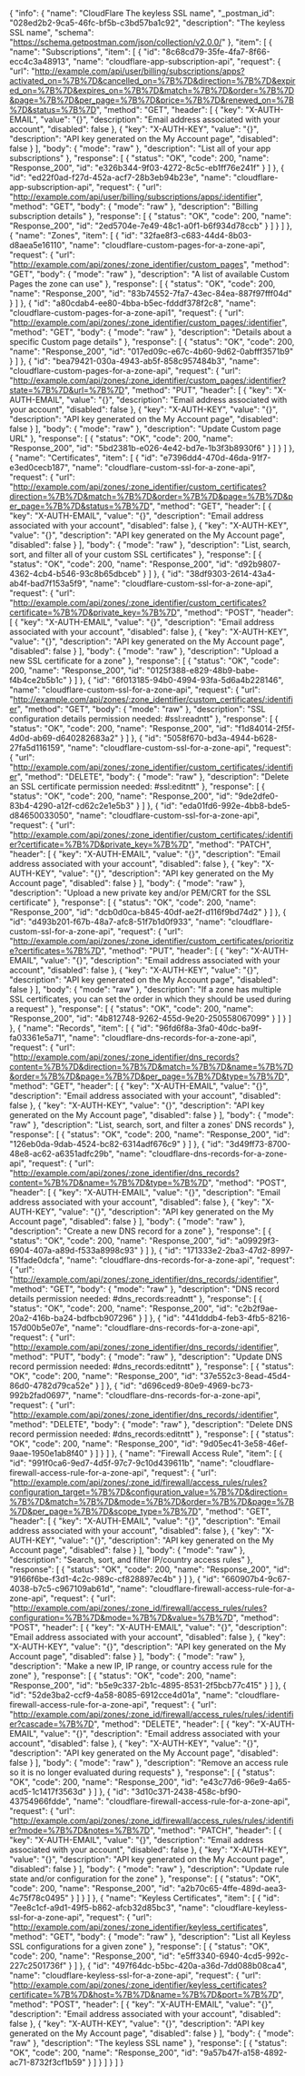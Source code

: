 {
  "info": {
    "name": "CloudFlare The keyless SSL name",
    "_postman_id": "028ed2b2-9ca5-46fc-bf5b-c3bd57ba1c92",
    "description": "The keyless SSL name",
    "schema": "https://schema.getpostman.com/json/collection/v2.0.0/"
  },
  "item": [
    {
      "name": "Subscriptions",
      "item": [
        {
          "id": "8c68cd79-35fe-4fa7-8f66-ecc4c3a48913",
          "name": "cloudflare-app-subscription-api",
          "request": {
            "url": "http://example.com/api/user/billing/subscriptions/apps?activated_on=%7B%7D&cancelled_on=%7B%7D&direction=%7B%7D&expired_on=%7B%7D&expires_on=%7B%7D&match=%7B%7D&order=%7B%7D&page=%7B%7D&per_page=%7B%7D&price=%7B%7D&renewed_on=%7B%7D&status=%7B%7D",
            "method": "GET",
            "header": [
              {
                "key": "X-AUTH-EMAIL",
                "value": "{}",
                "description": "Email address associated with your account",
                "disabled": false
              },
              {
                "key": "X-AUTH-KEY",
                "value": "{}",
                "description": "API key generated on the My Account page",
                "disabled": false
              }
            ],
            "body": {
              "mode": "raw"
            },
            "description": "List all of your app subscriptions"
          },
          "response": [
            {
              "status": "OK",
              "code": 200,
              "name": "Response_200",
              "id": "e326b344-9f03-4272-8c5c-eb1ff76e241f"
            }
          ]
        },
        {
          "id": "ed22f0ad-f27d-452a-acf7-28b3eb94b23e",
          "name": "cloudflare-app-subscription-api",
          "request": {
            "url": "http://example.com/api/user/billing/subscriptions/apps/:identifier",
            "method": "GET",
            "body": {
              "mode": "raw"
            },
            "description": "Billing subscription details"
          },
          "response": [
            {
              "status": "OK",
              "code": 200,
              "name": "Response_200",
              "id": "2ed5704e-7e49-48c1-a0f1-b6f934d78ccb"
            }
          ]
        }
      ]
    },
    {
      "name": "Zones",
      "item": [
        {
          "id": "32fae8f3-c683-44d4-8b03-d8aea5e16110",
          "name": "cloudflare-custom-pages-for-a-zone-api",
          "request": {
            "url": "http://example.com/api/zones/:zone_identifier/custom_pages",
            "method": "GET",
            "body": {
              "mode": "raw"
            },
            "description": "A list of available Custom Pages the zone can use"
          },
          "response": [
            {
              "status": "OK",
              "code": 200,
              "name": "Response_200",
              "id": "83b74552-7fa7-43ec-84ea-887f97fff04d"
            }
          ]
        },
        {
          "id": "a80cdab4-ee80-4bba-b5ec-fdddf378f2c8",
          "name": "cloudflare-custom-pages-for-a-zone-api1",
          "request": {
            "url": "http://example.com/api/zones/:zone_identifier/custom_pages/:identifier",
            "method": "GET",
            "body": {
              "mode": "raw"
            },
            "description": "Details about a specific Custom page details"
          },
          "response": [
            {
              "status": "OK",
              "code": 200,
              "name": "Response_200",
              "id": "017ed09c-e67c-4b60-9d62-0abfff3571b9"
            }
          ]
        },
        {
          "id": "bea79421-030a-4943-ab5f-858c957484b3",
          "name": "cloudflare-custom-pages-for-a-zone-api",
          "request": {
            "url": "http://example.com/api/zones/:zone_identifier/custom_pages/:identifier?state=%7B%7D&url=%7B%7D",
            "method": "PUT",
            "header": [
              {
                "key": "X-AUTH-EMAIL",
                "value": "{}",
                "description": "Email address associated with your account",
                "disabled": false
              },
              {
                "key": "X-AUTH-KEY",
                "value": "{}",
                "description": "API key generated on the My Account page",
                "disabled": false
              }
            ],
            "body": {
              "mode": "raw"
            },
            "description": "Update Custom page URL"
          },
          "response": [
            {
              "status": "OK",
              "code": 200,
              "name": "Response_200",
              "id": "5bd2381b-e026-4e42-bd7e-1b3f3b8930f6"
            }
          ]
        }
      ]
    },
    {
      "name": "Certificates",
      "item": [
        {
          "id": "e7396dd4-470d-46da-91f7-e3ed0cecb187",
          "name": "cloudflare-custom-ssl-for-a-zone-api",
          "request": {
            "url": "http://example.com/api/zones/:zone_identifier/custom_certificates?direction=%7B%7D&match=%7B%7D&order=%7B%7D&page=%7B%7D&per_page=%7B%7D&status=%7B%7D",
            "method": "GET",
            "header": [
              {
                "key": "X-AUTH-EMAIL",
                "value": "{}",
                "description": "Email address associated with your account",
                "disabled": false
              },
              {
                "key": "X-AUTH-KEY",
                "value": "{}",
                "description": "API key generated on the My Account page",
                "disabled": false
              }
            ],
            "body": {
              "mode": "raw"
            },
            "description": "List, search, sort, and filter all of your custom SSL certificates"
          },
          "response": [
            {
              "status": "OK",
              "code": 200,
              "name": "Response_200",
              "id": "d92b9807-4362-4cb4-b546-93c8b65dbceb"
            }
          ]
        },
        {
          "id": "38df9303-2614-43a4-ab4f-bad7f153a5f9",
          "name": "cloudflare-custom-ssl-for-a-zone-api",
          "request": {
            "url": "http://example.com/api/zones/:zone_identifier/custom_certificates?certificate=%7B%7D&private_key=%7B%7D",
            "method": "POST",
            "header": [
              {
                "key": "X-AUTH-EMAIL",
                "value": "{}",
                "description": "Email address associated with your account",
                "disabled": false
              },
              {
                "key": "X-AUTH-KEY",
                "value": "{}",
                "description": "API key generated on the My Account page",
                "disabled": false
              }
            ],
            "body": {
              "mode": "raw"
            },
            "description": "Upload a new SSL certificate for a zone"
          },
          "response": [
            {
              "status": "OK",
              "code": 200,
              "name": "Response_200",
              "id": "0125f388-e829-48b9-babe-f4b4ce2b5b1c"
            }
          ]
        },
        {
          "id": "6f013185-94b0-4994-93fa-5d6a4b228146",
          "name": "cloudflare-custom-ssl-for-a-zone-api",
          "request": {
            "url": "http://example.com/api/zones/:zone_identifier/custom_certificates/:identifier",
            "method": "GET",
            "body": {
              "mode": "raw"
            },
            "description": "SSL configuration details permission needed: #ssl:readntt"
          },
          "response": [
            {
              "status": "OK",
              "code": 200,
              "name": "Response_200",
              "id": "f1d84014-2f5f-4d0d-ab69-d640282683a2"
            }
          ]
        },
        {
          "id": "5058f670-bd3a-4944-b628-27fa5d116159",
          "name": "cloudflare-custom-ssl-for-a-zone-api",
          "request": {
            "url": "http://example.com/api/zones/:zone_identifier/custom_certificates/:identifier",
            "method": "DELETE",
            "body": {
              "mode": "raw"
            },
            "description": "Delete an SSL certificate permission needed: #ssl:editntt"
          },
          "response": [
            {
              "status": "OK",
              "code": 200,
              "name": "Response_200",
              "id": "9de2dfe0-83b4-4290-a12f-cd62c2e1e5b3"
            }
          ]
        },
        {
          "id": "eda01fd6-992e-4bb8-bde5-d84650033050",
          "name": "cloudflare-custom-ssl-for-a-zone-api",
          "request": {
            "url": "http://example.com/api/zones/:zone_identifier/custom_certificates/:identifier?certificate=%7B%7D&private_key=%7B%7D",
            "method": "PATCH",
            "header": [
              {
                "key": "X-AUTH-EMAIL",
                "value": "{}",
                "description": "Email address associated with your account",
                "disabled": false
              },
              {
                "key": "X-AUTH-KEY",
                "value": "{}",
                "description": "API key generated on the My Account page",
                "disabled": false
              }
            ],
            "body": {
              "mode": "raw"
            },
            "description": "Upload a new private key and/or PEM/CRT for the SSL certificate"
          },
          "response": [
            {
              "status": "OK",
              "code": 200,
              "name": "Response_200",
              "id": "dcb0d0ca-b845-40df-ae2f-d116f9bd74d2"
            }
          ]
        },
        {
          "id": "d493b201-f67b-48a7-afc8-51f7b1d0f933",
          "name": "cloudflare-custom-ssl-for-a-zone-api",
          "request": {
            "url": "http://example.com/api/zones/:zone_identifier/custom_certificates/prioritize?certificates=%7B%7D",
            "method": "PUT",
            "header": [
              {
                "key": "X-AUTH-EMAIL",
                "value": "{}",
                "description": "Email address associated with your account",
                "disabled": false
              },
              {
                "key": "X-AUTH-KEY",
                "value": "{}",
                "description": "API key generated on the My Account page",
                "disabled": false
              }
            ],
            "body": {
              "mode": "raw"
            },
            "description": "If a zone has multiple SSL certificates, you can set the order in which they should be used during a request"
          },
          "response": [
            {
              "status": "OK",
              "code": 200,
              "name": "Response_200",
              "id": "4b812748-9262-455d-9e20-250558067099"
            }
          ]
        }
      ]
    },
    {
      "name": "Records",
      "item": [
        {
          "id": "96fd6f8a-3fa0-40dc-ba9f-fa03361e5a71",
          "name": "cloudflare-dns-records-for-a-zone-api",
          "request": {
            "url": "http://example.com/api/zones/:zone_identifier/dns_records?content=%7B%7D&direction=%7B%7D&match=%7B%7D&name=%7B%7D&order=%7B%7D&page=%7B%7D&per_page=%7B%7D&type=%7B%7D",
            "method": "GET",
            "header": [
              {
                "key": "X-AUTH-EMAIL",
                "value": "{}",
                "description": "Email address associated with your account",
                "disabled": false
              },
              {
                "key": "X-AUTH-KEY",
                "value": "{}",
                "description": "API key generated on the My Account page",
                "disabled": false
              }
            ],
            "body": {
              "mode": "raw"
            },
            "description": "List, search, sort, and filter a zones&#39; DNS records"
          },
          "response": [
            {
              "status": "OK",
              "code": 200,
              "name": "Response_200",
              "id": "126eb0da-9dab-4524-bc82-6314adf676c9"
            }
          ]
        },
        {
          "id": "3d49ff73-8700-48e8-ac62-a6351adfc29b",
          "name": "cloudflare-dns-records-for-a-zone-api",
          "request": {
            "url": "http://example.com/api/zones/:zone_identifier/dns_records?content=%7B%7D&name=%7B%7D&type=%7B%7D",
            "method": "POST",
            "header": [
              {
                "key": "X-AUTH-EMAIL",
                "value": "{}",
                "description": "Email address associated with your account",
                "disabled": false
              },
              {
                "key": "X-AUTH-KEY",
                "value": "{}",
                "description": "API key generated on the My Account page",
                "disabled": false
              }
            ],
            "body": {
              "mode": "raw"
            },
            "description": "Create a new DNS record for a zone"
          },
          "response": [
            {
              "status": "OK",
              "code": 200,
              "name": "Response_200",
              "id": "a09929f3-6904-407a-a89d-f533a8998c93"
            }
          ]
        },
        {
          "id": "171333e2-2ba3-47d2-8997-151fade0dcfa",
          "name": "cloudflare-dns-records-for-a-zone-api",
          "request": {
            "url": "http://example.com/api/zones/:zone_identifier/dns_records/:identifier",
            "method": "GET",
            "body": {
              "mode": "raw"
            },
            "description": "DNS record details permission needed: #dns_records:readntt"
          },
          "response": [
            {
              "status": "OK",
              "code": 200,
              "name": "Response_200",
              "id": "c2b2f9ae-20a2-416b-ba24-bdfbcb907296"
            }
          ]
        },
        {
          "id": "441dddb4-feb3-4fb5-8216-157d00b5e07e",
          "name": "cloudflare-dns-records-for-a-zone-api",
          "request": {
            "url": "http://example.com/api/zones/:zone_identifier/dns_records/:identifier",
            "method": "PUT",
            "body": {
              "mode": "raw"
            },
            "description": "Update DNS record permission needed: #dns_records:editntt"
          },
          "response": [
            {
              "status": "OK",
              "code": 200,
              "name": "Response_200",
              "id": "37e552c3-8ead-45d4-86d0-4782d79ca52e"
            }
          ]
        },
        {
          "id": "d696ced9-80e9-4969-bc73-992b2fad0697",
          "name": "cloudflare-dns-records-for-a-zone-api",
          "request": {
            "url": "http://example.com/api/zones/:zone_identifier/dns_records/:identifier",
            "method": "DELETE",
            "body": {
              "mode": "raw"
            },
            "description": "Delete DNS record permission needed: #dns_records:editntt"
          },
          "response": [
            {
              "status": "OK",
              "code": 200,
              "name": "Response_200",
              "id": "9d05ec41-3e58-46ef-9aae-1950e1ab8f40"
            }
          ]
        }
      ]
    },
    {
      "name": "Firewall Access Rule",
      "item": [
        {
          "id": "991f0ca6-9ed7-4d5f-97c7-9c10d439611b",
          "name": "cloudflare-firewall-access-rule-for-a-zone-api",
          "request": {
            "url": "http://example.com/api/zones/:zone_id/firewall/access_rules/rules?configuration_target=%7B%7D&configuration_value=%7B%7D&direction=%7B%7D&match=%7B%7D&mode=%7B%7D&order=%7B%7D&page=%7B%7D&per_page=%7B%7D&scope_type=%7B%7D",
            "method": "GET",
            "header": [
              {
                "key": "X-AUTH-EMAIL",
                "value": "{}",
                "description": "Email address associated with your account",
                "disabled": false
              },
              {
                "key": "X-AUTH-KEY",
                "value": "{}",
                "description": "API key generated on the My Account page",
                "disabled": false
              }
            ],
            "body": {
              "mode": "raw"
            },
            "description": "Search, sort, and filter IP/country access rules"
          },
          "response": [
            {
              "status": "OK",
              "code": 200,
              "name": "Response_200",
              "id": "9166f6be-f3d1-4c2c-989c-cf828897ec4b"
            }
          ]
        },
        {
          "id": "660907b4-9c67-4038-b7c5-c967109ab61d",
          "name": "cloudflare-firewall-access-rule-for-a-zone-api",
          "request": {
            "url": "http://example.com/api/zones/:zone_id/firewall/access_rules/rules?configuration=%7B%7D&mode=%7B%7D&value=%7B%7D",
            "method": "POST",
            "header": [
              {
                "key": "X-AUTH-EMAIL",
                "value": "{}",
                "description": "Email address associated with your account",
                "disabled": false
              },
              {
                "key": "X-AUTH-KEY",
                "value": "{}",
                "description": "API key generated on the My Account page",
                "disabled": false
              }
            ],
            "body": {
              "mode": "raw"
            },
            "description": "Make a new IP, IP range, or country access rule for the zone"
          },
          "response": [
            {
              "status": "OK",
              "code": 200,
              "name": "Response_200",
              "id": "b5e9c337-2b1c-4895-8531-2f5bcb77c415"
            }
          ]
        },
        {
          "id": "52de3ba2-ccf9-4a58-8085-6912cce4d01a",
          "name": "cloudflare-firewall-access-rule-for-a-zone-api",
          "request": {
            "url": "http://example.com/api/zones/:zone_id/firewall/access_rules/rules/:identifier?cascade=%7B%7D",
            "method": "DELETE",
            "header": [
              {
                "key": "X-AUTH-EMAIL",
                "value": "{}",
                "description": "Email address associated with your account",
                "disabled": false
              },
              {
                "key": "X-AUTH-KEY",
                "value": "{}",
                "description": "API key generated on the My Account page",
                "disabled": false
              }
            ],
            "body": {
              "mode": "raw"
            },
            "description": "Remove an access rule so it is no longer evaluated during requests"
          },
          "response": [
            {
              "status": "OK",
              "code": 200,
              "name": "Response_200",
              "id": "e43c77d6-96e9-4a65-acd5-1c1417f3563d"
            }
          ]
        },
        {
          "id": "3d10c371-2438-458c-bf90-43754966fdde",
          "name": "cloudflare-firewall-access-rule-for-a-zone-api",
          "request": {
            "url": "http://example.com/api/zones/:zone_id/firewall/access_rules/rules/:identifier?mode=%7B%7D&notes=%7B%7D",
            "method": "PATCH",
            "header": [
              {
                "key": "X-AUTH-EMAIL",
                "value": "{}",
                "description": "Email address associated with your account",
                "disabled": false
              },
              {
                "key": "X-AUTH-KEY",
                "value": "{}",
                "description": "API key generated on the My Account page",
                "disabled": false
              }
            ],
            "body": {
              "mode": "raw"
            },
            "description": "Update rule state and/or configuration for the zone"
          },
          "response": [
            {
              "status": "OK",
              "code": 200,
              "name": "Response_200",
              "id": "a2b70c65-4ffe-489d-aea3-4c75f78c0495"
            }
          ]
        }
      ]
    },
    {
      "name": "Keyless Certificates",
      "item": [
        {
          "id": "7ee8c1cf-a9d1-49f5-b862-afcb32d85bc3",
          "name": "cloudflare-keyless-ssl-for-a-zone-api",
          "request": {
            "url": "http://example.com/api/zones/:zone_identifier/keyless_certificates",
            "method": "GET",
            "body": {
              "mode": "raw"
            },
            "description": "List all Keyless SSL configurations for a given zone"
          },
          "response": [
            {
              "status": "OK",
              "code": 200,
              "name": "Response_200",
              "id": "e5ff3340-6940-4cd5-992c-227c2501736f"
            }
          ]
        },
        {
          "id": "497f64dc-b5bc-420a-a36d-7dd088b08ca4",
          "name": "cloudflare-keyless-ssl-for-a-zone-api",
          "request": {
            "url": "http://example.com/api/zones/:zone_identifier/keyless_certificates?certificate=%7B%7D&host=%7B%7D&name=%7B%7D&port=%7B%7D",
            "method": "POST",
            "header": [
              {
                "key": "X-AUTH-EMAIL",
                "value": "{}",
                "description": "Email address associated with your account",
                "disabled": false
              },
              {
                "key": "X-AUTH-KEY",
                "value": "{}",
                "description": "API key generated on the My Account page",
                "disabled": false
              }
            ],
            "body": {
              "mode": "raw"
            },
            "description": "The keyless SSL name"
          },
          "response": [
            {
              "status": "OK",
              "code": 200,
              "name": "Response_200",
              "id": "9a57b47f-a158-4892-ac71-8732f3cf1b59"
            }
          ]
        }
      ]
    }
  ]
}